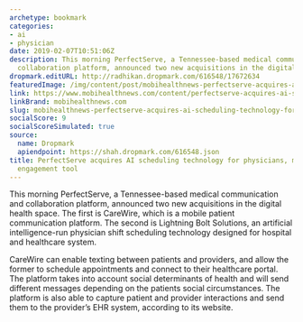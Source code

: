 ```yaml
---
archetype: bookmark
categories:
- ai
- physician
date: 2019-02-07T10:51:06Z
description: This morning PerfectServe, a Tennessee-based medical communication and
  collaboration platform, announced two new acquisitions in the digital health space.
dropmark.editURL: http://radhikan.dropmark.com/616548/17672634
featuredImage: /img/content/post/mobihealthnews-perfectserve-acquires-ai-scheduling-technology-for-physicians-mobile-patient-engagement-tool.png
link: https://www.mobihealthnews.com/content/perfectserve-acquires-ai-scheduling-technology-physicians-mobile-patient-engagement-tool
linkBrand: mobihealthnews.com
slug: mobihealthnews-perfectserve-acquires-ai-scheduling-technology-for-physicians-mobile-patient-engagement-tool
socialScore: 9
socialScoreSimulated: true
source:
  name: Dropmark
  apiendpoint: https://shah.dropmark.com/616548.json
title: PerfectServe acquires AI scheduling technology for physicians, mobile patient
  engagement tool
---
```

This morning PerfectServe, a Tennessee-based medical communication and collaboration platform, announced two new acquisitions in the digital health space. The first is CareWire, which is a mobile patient communication platform. The second is Lightning Bolt Solutions, an artificial intelligence-run physician shift scheduling technology designed for hospital and healthcare system. 

CareWire can enable texting between patients and providers, and allow the former to schedule appointments and connect to their healthcare portal. The platform takes into account social determinants of health and will send different messages depending on the patients social circumstances. The platform is also able to capture patient and provider interactions and send them to the provider’s EHR system, according to its website. 

